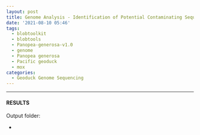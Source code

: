 ```yaml
---
layout: post
title: Genome Analysis - Identification of Potential Contaminating Sequences in Panopea-generosa-v1.0 Assembly Using BlobToolKit on Mox
date: '2021-08-10 05:46'
tags: 
  - blobtoolkit
  - blobtools
  - Panopea-generosa-v1.0
  - genome
  - Panopea generosa
  - Pacific geoduck
  - mox
categories: 
  - Geoduck Genome Sequencing
---
```




---

#### RESULTS

Output folder:

- []()

